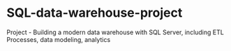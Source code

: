 # SQL-data-warehouse-project
Project - Building a modern data warehouse with SQL Server, including ETL Processes, data modeling, analytics
